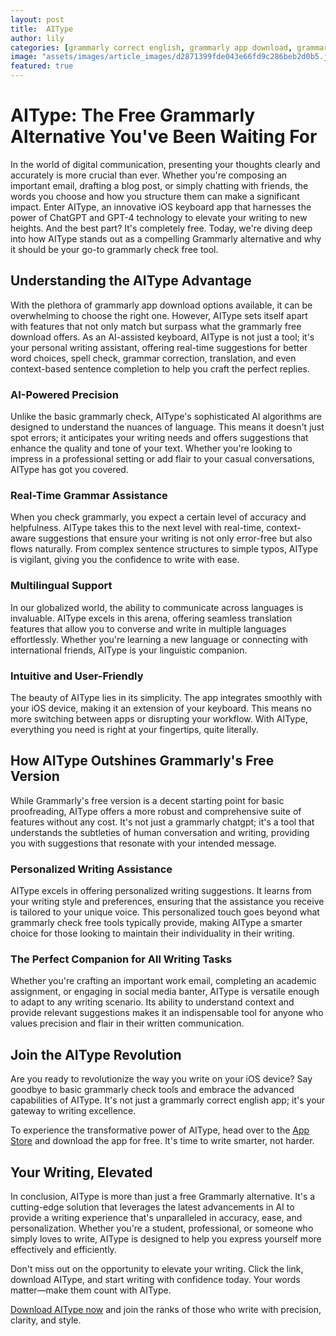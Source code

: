 ```yaml
---
layout: post
title:  AIType
author: lily
categories: [grammarly correct english, grammarly app download, grammarly free download, grammarly check, grammarly check free, grammarly chatgpt, check grammarly]
image: "assets/images/article_images/d2871399fde043e66fd9c286beb2d0b5.jpg"
featured: true
---
```


# AIType: The Free Grammarly Alternative You've Been Waiting For

In the world of digital communication, presenting your thoughts clearly and accurately is more crucial than ever. Whether you're composing an important email, drafting a blog post, or simply chatting with friends, the words you choose and how you structure them can make a significant impact. Enter AIType, an innovative iOS keyboard app that harnesses the power of ChatGPT and GPT-4 technology to elevate your writing to new heights. And the best part? It's completely free. Today, we're diving deep into how AIType stands out as a compelling Grammarly alternative and why it should be your go-to grammarly check free tool.

## Understanding the AIType Advantage

With the plethora of grammarly app download options available, it can be overwhelming to choose the right one. However, AIType sets itself apart with features that not only match but surpass what the grammarly free download offers. As an AI-assisted keyboard, AIType is not just a tool; it's your personal writing assistant, offering real-time suggestions for better word choices, spell check, grammar correction, translation, and even context-based sentence completion to help you craft the perfect replies.

### AI-Powered Precision

Unlike the basic grammarly check, AIType's sophisticated AI algorithms are designed to understand the nuances of language. This means it doesn't just spot errors; it anticipates your writing needs and offers suggestions that enhance the quality and tone of your text. Whether you're looking to impress in a professional setting or add flair to your casual conversations, AIType has got you covered.

### Real-Time Grammar Assistance

When you check grammarly, you expect a certain level of accuracy and helpfulness. AIType takes this to the next level with real-time, context-aware suggestions that ensure your writing is not only error-free but also flows naturally. From complex sentence structures to simple typos, AIType is vigilant, giving you the confidence to write with ease.

### Multilingual Support

In our globalized world, the ability to communicate across languages is invaluable. AIType excels in this arena, offering seamless translation features that allow you to converse and write in multiple languages effortlessly. Whether you're learning a new language or connecting with international friends, AIType is your linguistic companion.

### Intuitive and User-Friendly

The beauty of AIType lies in its simplicity. The app integrates smoothly with your iOS device, making it an extension of your keyboard. This means no more switching between apps or disrupting your workflow. With AIType, everything you need is right at your fingertips, quite literally.

## How AIType Outshines Grammarly's Free Version

While Grammarly's free version is a decent starting point for basic proofreading, AIType offers a more robust and comprehensive suite of features without any cost. It's not just a grammarly chatgpt; it's a tool that understands the subtleties of human conversation and writing, providing you with suggestions that resonate with your intended message.

### Personalized Writing Assistance

AIType excels in offering personalized writing suggestions. It learns from your writing style and preferences, ensuring that the assistance you receive is tailored to your unique voice. This personalized touch goes beyond what grammarly check free tools typically provide, making AIType a smarter choice for those looking to maintain their individuality in their writing.

### The Perfect Companion for All Writing Tasks

Whether you're crafting an important work email, completing an academic assignment, or engaging in social media banter, AIType is versatile enough to adapt to any writing scenario. Its ability to understand context and provide relevant suggestions makes it an indispensable tool for anyone who values precision and flair in their written communication.

## Join the AIType Revolution

Are you ready to revolutionize the way you write on your iOS device? Say goodbye to basic grammarly check tools and embrace the advanced capabilities of AIType. It's not just a grammarly correct english app; it's your gateway to writing excellence.

To experience the transformative power of AIType, head over to the [App Store](https://apps.apple.com/us/app/aitype-grammar-check-keyboard/id6469163944) and download the app for free. It's time to write smarter, not harder.

## Your Writing, Elevated

In conclusion, AIType is more than just a free Grammarly alternative. It's a cutting-edge solution that leverages the latest advancements in AI to provide a writing experience that's unparalleled in accuracy, ease, and personalization. Whether you're a student, professional, or someone who simply loves to write, AIType is designed to help you express yourself more effectively and efficiently.

Don't miss out on the opportunity to elevate your writing. Click the link, download AIType, and start writing with confidence today. Your words matter—make them count with AIType.

[Download AIType now](https://apps.apple.com/us/app/aitype-grammar-check-keyboard/id6469163944) and join the ranks of those who write with precision, clarity, and style.